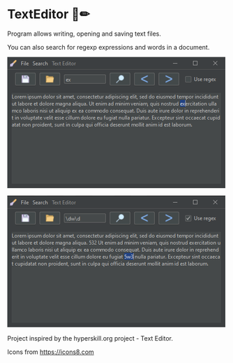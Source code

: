 # TextEditor 📝✏
Program allows writing, opening and saving 
text files.

You can also search for regexp expressions 
and words in a document.

![](app.png)

![](app2.png)

Project inspired by the hyperskill.org 
project - Text Editor.

Icons from https://icons8.com
